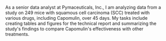 As a senior data analyst at Pymaceuticals, Inc., I am analyzing data from a study on 249 mice with squamous cell carcinoma (SCC) treated with various drugs, including Capomulin, over 45 days. My tasks include creating tables and figures for the technical report and summarizing the study's findings to compare Capomulin's effectiveness with other treatments.
